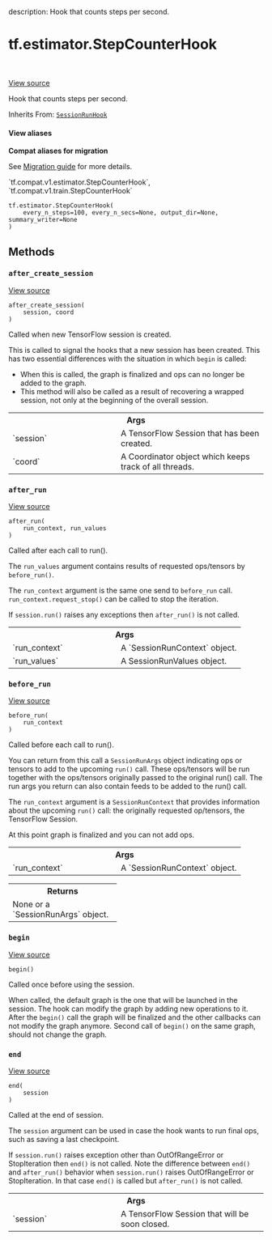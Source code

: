 description: Hook that counts steps per second.

<div itemscope itemtype="http://developers.google.com/ReferenceObject">
<meta itemprop="name" content="tf.estimator.StepCounterHook" />
<meta itemprop="path" content="Stable" />
<meta itemprop="property" content="__init__"/>
<meta itemprop="property" content="after_create_session"/>
<meta itemprop="property" content="after_run"/>
<meta itemprop="property" content="before_run"/>
<meta itemprop="property" content="begin"/>
<meta itemprop="property" content="end"/>
</div>

# tf.estimator.StepCounterHook

<!-- Insert buttons and diff -->

<table class="tfo-notebook-buttons tfo-api nocontent" align="left">

</table>

<a target="_blank" class="external" href="/code/stable/tensorflow/python/training/basic_session_run_hooks.py">View source</a>



Hook that counts steps per second.

Inherits From: [`SessionRunHook`](../../tf/estimator/SessionRunHook.md)

<section class="expandable">
  <h4 class="showalways">View aliases</h4>
  <p>
<b>Compat aliases for migration</b>
<p>See
<a href="https://www.tensorflow.org/guide/migrate">Migration guide</a> for
more details.</p>
<p>`tf.compat.v1.estimator.StepCounterHook`, `tf.compat.v1.train.StepCounterHook`</p>
</p>
</section>

<pre class="devsite-click-to-copy prettyprint lang-py tfo-signature-link">
<code>tf.estimator.StepCounterHook(
    every_n_steps=100, every_n_secs=None, output_dir=None, summary_writer=None
)
</code></pre>



<!-- Placeholder for "Used in" -->


## Methods

<h3 id="after_create_session"><code>after_create_session</code></h3>

<a target="_blank" class="external" href="/code/stable/tensorflow/python/training/session_run_hook.py">View source</a>

<pre class="devsite-click-to-copy prettyprint lang-py tfo-signature-link">
<code>after_create_session(
    session, coord
)
</code></pre>

Called when new TensorFlow session is created.

This is called to signal the hooks that a new session has been created. This
has two essential differences with the situation in which `begin` is called:

* When this is called, the graph is finalized and ops can no longer be added
    to the graph.
* This method will also be called as a result of recovering a wrapped
    session, not only at the beginning of the overall session.

<!-- Tabular view -->
 <table class="responsive fixed orange">
<colgroup><col width="214px"><col></colgroup>
<tr><th colspan="2">Args</th></tr>

<tr>
<td>
`session`
</td>
<td>
A TensorFlow Session that has been created.
</td>
</tr><tr>
<td>
`coord`
</td>
<td>
A Coordinator object which keeps track of all threads.
</td>
</tr>
</table>



<h3 id="after_run"><code>after_run</code></h3>

<a target="_blank" class="external" href="/code/stable/tensorflow/python/training/basic_session_run_hooks.py">View source</a>

<pre class="devsite-click-to-copy prettyprint lang-py tfo-signature-link">
<code>after_run(
    run_context, run_values
)
</code></pre>

Called after each call to run().

The `run_values` argument contains results of requested ops/tensors by
`before_run()`.

The `run_context` argument is the same one send to `before_run` call.
`run_context.request_stop()` can be called to stop the iteration.

If `session.run()` raises any exceptions then `after_run()` is not called.

<!-- Tabular view -->
 <table class="responsive fixed orange">
<colgroup><col width="214px"><col></colgroup>
<tr><th colspan="2">Args</th></tr>

<tr>
<td>
`run_context`
</td>
<td>
A `SessionRunContext` object.
</td>
</tr><tr>
<td>
`run_values`
</td>
<td>
A SessionRunValues object.
</td>
</tr>
</table>



<h3 id="before_run"><code>before_run</code></h3>

<a target="_blank" class="external" href="/code/stable/tensorflow/python/training/basic_session_run_hooks.py">View source</a>

<pre class="devsite-click-to-copy prettyprint lang-py tfo-signature-link">
<code>before_run(
    run_context
)
</code></pre>

Called before each call to run().

You can return from this call a `SessionRunArgs` object indicating ops or
tensors to add to the upcoming `run()` call.  These ops/tensors will be run
together with the ops/tensors originally passed to the original run() call.
The run args you return can also contain feeds to be added to the run()
call.

The `run_context` argument is a `SessionRunContext` that provides
information about the upcoming `run()` call: the originally requested
op/tensors, the TensorFlow Session.

At this point graph is finalized and you can not add ops.

<!-- Tabular view -->
 <table class="responsive fixed orange">
<colgroup><col width="214px"><col></colgroup>
<tr><th colspan="2">Args</th></tr>

<tr>
<td>
`run_context`
</td>
<td>
A `SessionRunContext` object.
</td>
</tr>
</table>



<!-- Tabular view -->
 <table class="responsive fixed orange">
<colgroup><col width="214px"><col></colgroup>
<tr><th colspan="2">Returns</th></tr>
<tr class="alt">
<td colspan="2">
None or a `SessionRunArgs` object.
</td>
</tr>

</table>



<h3 id="begin"><code>begin</code></h3>

<a target="_blank" class="external" href="/code/stable/tensorflow/python/training/basic_session_run_hooks.py">View source</a>

<pre class="devsite-click-to-copy prettyprint lang-py tfo-signature-link">
<code>begin()
</code></pre>

Called once before using the session.

When called, the default graph is the one that will be launched in the
session.  The hook can modify the graph by adding new operations to it.
After the `begin()` call the graph will be finalized and the other callbacks
can not modify the graph anymore. Second call of `begin()` on the same
graph, should not change the graph.

<h3 id="end"><code>end</code></h3>

<a target="_blank" class="external" href="/code/stable/tensorflow/python/training/session_run_hook.py">View source</a>

<pre class="devsite-click-to-copy prettyprint lang-py tfo-signature-link">
<code>end(
    session
)
</code></pre>

Called at the end of session.

The `session` argument can be used in case the hook wants to run final ops,
such as saving a last checkpoint.

If `session.run()` raises exception other than OutOfRangeError or
StopIteration then `end()` is not called.
Note the difference between `end()` and `after_run()` behavior when
`session.run()` raises OutOfRangeError or StopIteration. In that case
`end()` is called but `after_run()` is not called.

<!-- Tabular view -->
 <table class="responsive fixed orange">
<colgroup><col width="214px"><col></colgroup>
<tr><th colspan="2">Args</th></tr>

<tr>
<td>
`session`
</td>
<td>
A TensorFlow Session that will be soon closed.
</td>
</tr>
</table>





